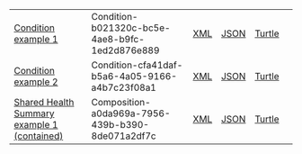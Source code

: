 <table class="list">
            <tr>
                <td><a href="Condition-b021320c-bc5e-4ae8-b9fc-1ed2d876e889.html">Condition example 1</a></td>
                <td>Condition-b021320c-bc5e-4ae8-b9fc-1ed2d876e889</td>
                <td><a href="Condition-b021320c-bc5e-4ae8-b9fc-1ed2d876e889.xml.html">XML</a></td>
                <td><a href="Condition-b021320c-bc5e-4ae8-b9fc-1ed2d876e889.json.html">JSON</a></td>
                <td><a href="Condition-b021320c-bc5e-4ae8-b9fc-1ed2d876e889.ttl.html">Turtle</a></td>
                <td></td>
            </tr>
            <tr>
                <td><a href="Condition-cfa41daf-b5a6-4a05-9166-a4b7c23f08a1.html">Condition example 2</a></td>
                <td>Condition-cfa41daf-b5a6-4a05-9166-a4b7c23f08a1</td>
                <td><a href="Condition-cfa41daf-b5a6-4a05-9166-a4b7c23f08a1.xml.html">XML</a></td>
                <td><a href="Condition-cfa41daf-b5a6-4a05-9166-a4b7c23f08a1.json.html">JSON</a></td>
                <td><a href="Condition-cfa41daf-b5a6-4a05-9166-a4b7c23f08a1.ttl.html">Turtle</a></td>
                <td></td>
            </tr>
            <tr>
                <td><a href="Composition-a0da969a-7956-439b-b390-8de071a2df7c.html">Shared Health Summary example 1 (contained)</a></td>
                <td>Composition-a0da969a-7956-439b-b390-8de071a2df7c</td>
                <td><a href="Composition-a0da969a-7956-439b-b390-8de071a2df7c.xml.html">XML</a></td>
                <td><a href="Composition-a0da969a-7956-439b-b390-8de071a2df7c.json.html">JSON</a></td>
                <td><a href="Composition-a0da969a-7956-439b-b390-8de071a2df7c.ttl.html">Turtle</a></td>
                <td></td>
            </tr>
     </table>